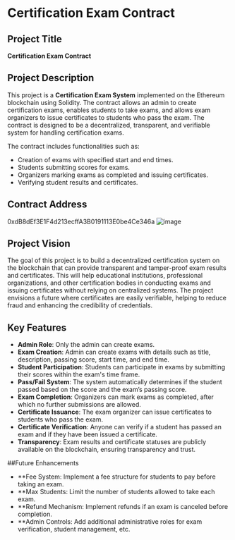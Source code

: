 
# Certification Exam Contract

## Project Title

**Certification Exam Contract**

## Project Description

This project is a **Certification Exam System** implemented on the Ethereum blockchain using Solidity. The contract allows an admin to create certification exams, enables students to take exams, and allows exam organizers to issue certificates to students who pass the exam. The contract is designed to be a decentralized, transparent, and verifiable system for handling certification exams.

The contract includes functionalities such as:
- Creation of exams with specified start and end times.
- Students submitting scores for exams.
- Organizers marking exams as completed and issuing certificates.
- Verifying student results and certificates.

## Contract Address
0xdB8dEf3E1F4d213ecffA3B0191113E0be4Ce346a
![image](https://github.com/user-attachments/assets/0208aecc-8614-4bca-bd2f-6e1aefa43c3a)


## Project Vision

The goal of this project is to build a decentralized certification system on the blockchain that can provide transparent and tamper-proof exam results and certificates. This will help educational institutions, professional organizations, and other certification bodies in conducting exams and issuing certificates without relying on centralized systems. The project envisions a future where certificates are easily verifiable, helping to reduce fraud and enhancing the credibility of credentials.

## Key Features

- **Admin Role**: Only the admin can create exams.
- **Exam Creation**: Admin can create exams with details such as title, description, passing score, start time, and end time.
- **Student Participation**: Students can participate in exams by submitting their scores within the exam's time frame.
- **Pass/Fail System**: The system automatically determines if the student passed based on the score and the exam’s passing score.
- **Exam Completion**: Organizers can mark exams as completed, after which no further submissions are allowed.
- **Certificate Issuance**: The exam organizer can issue certificates to students who pass the exam.
- **Certificate Verification**: Anyone can verify if a student has passed an exam and if they have been issued a certificate.
- **Transparency**: Exam results and certificate statuses are publicly available on the blockchain, ensuring transparency and trust.

##Future Enhancements
-  **Fee System: Implement a fee structure for students to pay before taking an exam.
-  **Max Students: Limit the number of students allowed to take each exam.
-  **Refund Mechanism: Implement refunds if an exam is canceled before completion.
-  **Admin Controls: Add additional administrative roles for exam verification, student management, etc.

